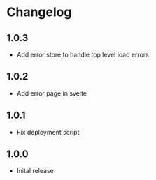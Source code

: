 # Changelog

## 1.0.3

- Add error store to handle top level load errors

## 1.0.2

- Add error page in svelte

## 1.0.1

- Fix deployment script

## 1.0.0

- Inital release

